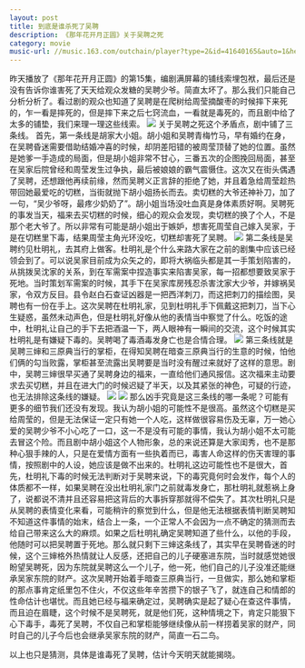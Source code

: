 ```yaml
---
layout: post
title: 到底是谁杀死了吴聘
description: 《那年花开月正圆》关于吴聘之死
category: movie
music-url: //music.163.com/outchain/player?type=2&id=41640165&auto=1&height=66
---
```

昨天播放了《那年花开月正圆》的第15集，编剧满屏幕的铺线索埋包袱，最后还是没有告诉你谁害死了天天给观众发糖的吴聘少爷。简直太坏了。那么我们只能自己分析分析了。看过剧的观众也知道了吴聘是在爬树给周莹摘酸枣的时候摔下来死的，乍一看是摔死的，但是摔下来之后七窍流血，一看就是毒死的，而且剧中给了太多的铺垫，我们来理一理这些线索。
![](http://ovhi1gxyz.bkt.clouddn.com/who-kills-wupin%20%281%29.jpg)
关于吴聘之死这个矛盾点，剧中铺了三条线。
首先，第一条线是胡家大小姐。胡小姐和吴聘青梅竹马，早有婚约在身，在吴聘昏迷需要借助结婚冲喜的时候，却阴差阳错的被周莹顶替了她的位置。虽然是她爹一手造成的局面，但是胡小姐非常不甘心，三番五次的企图挽回局面，甚至在吴家后院曾经和周莹发生过争执，最后被娘娘的霸气震慑住。这次又在街头偶遇了吴聘，还想跟他再续前缘，然而吴聘义正言辞的拒绝了她，并且着急给周莹趁热带回她最爱吃的切糕，当街就抛下胡小姐扬长而去。卖切糕的大爷还神补刀，加了一句，“吴少爷呀，最疼少奶奶了”。胡小姐当场没吐血真是身体素质好啊。吴聘死的事发当天，福来去买切糕的时候，细心的观众会发现，卖切糕的换了个人，不是那个老大爷了。所以非常有可能是胡小姐出于嫉妒，想害死周莹自己嫁入吴家，于是在切糕里下毒，结果周莹主角光环没吃，切糕却害死了吴聘。
![](http://ovhi1gxyz.bkt.clouddn.com/who-kills-wupin%20%282%29.jpg)
第二条线是吴聘约见杜明礼，去其府上做客。杜明礼是个什么来路大家在之前的剧集中应该已经领会到了。可以说吴家目前成为众矢之的，即将大祸临头都是其一手策划陷害的，从挑拨吴沈家的关系，到在军需案中捏造事实来陷害吴家，每一招都想要致吴家于死地。当时策划军需案的时候，其手下在吴家库房残忍杀害沈家大少爷，并嫁祸吴家，令双方反目。县令赵白石查证凶器是一把西洋刺刀，而这把刺刀的描绘图，吴聘也有一份在手上。这次吴聘在杜明礼家，见到杜明礼手下佩戴这把刺刀，当下心生疑惑，虽然未动声色，但是杜明礼好像从他的表情当中察觉了什么。吃饭的途中，杜明礼让自己的手下去把酒温一下，两人眼神有一瞬间的交流，这个时候其实杜明礼是有嫌疑下毒的。吴聘喝了毒酒毒发身亡也是合情合理。
![](http://ovhi1gxyz.bkt.clouddn.com/who-kills-wupin%20%283%29.jpg)
第三条线就是吴聘三婶和三原典当行的掌柜，在得知吴聘在暗查三原典当行的生意的时候，怕他们俩的勾当败露，掌柜甚至流露出吴聘要是当时没有醒过来就好了这样的意思。剧中，吴聘三婶很早买通了吴聘身边的福来，一直给他们通风报信。这次福来主动要求去买切糕，并且在进大门的时候迟疑了半天，以及其紧张的神色，可疑的行迹，也无法排除这条线的嫌疑。
![](http://ovhi1gxyz.bkt.clouddn.com/who-kills-wupin%20%284%29.jpg)
![](http://ovhi1gxyz.bkt.clouddn.com/who-kills-wupin%20%285%29.jpg)
那么凶手究竟是这三条线的哪一条呢？可能有更多的细节我们还没有发现。我认为胡小姐的可能性不是很高。虽然这个切糕是买给周莹的，但是无法保证一定只有她一个人吃，这样做很容易伤及无辜，万一她心爱的吴聘少爷不小心吃了一口，这一不是没有可能的事情，我认为胡小姐不太可能去冒这个险。而且剧中胡小姐这个人物形象，总的来说还算是大家闺秀，也不是那种心狠手辣的人，只是在爱情方面有一些执着而已，毒害人命这样的伤天害理的事情，按照剧中的人设，她应该是做不出来的。杜明礼这边可能性也不是很大，首先，杜明礼下毒的时候无法判断对于吴聘来说，下的毒究竟何时会发作，每个人的体质都不一样，如果吴聘在没出杜明礼家门之前就毒发身亡，那杜明礼就惹祸上身了，说都说不清并且还容易把这背后的大事拆穿那就得不偿失了。其次杜明礼只是从吴聘的表情变化来看，可能稍许的察觉到什么，但是他无法根据表情判断吴聘知不知道这件事情的始末，结合上一条，一个正常人不会因为一点不确定的猜测而去给自己带来这么大的麻烦。如果之后杜明礼确定吴聘知道了些什么，以他的手段，他随时可以把吴聘置于死地。那么就只剩下三婶这条线了，其实早在吴聘昏迷的时候，这个三婶格外热情就让人反感，还把自己的儿子硬塞进东院，当时就感觉她很盼望吴聘死，因为东院就吴聘这么一个儿子，他一死，他们自己的儿子没准还能继承吴家东院的财产。这次吴聘开始着手暗查三原典当行，一旦做实，那么她和掌柜的那点事肯定纸里包不住火，不仅这些年辛苦攒下的银子飞了，就连自己和情郎的性命估计也堪忧。而且她已经与福来确定过，吴聘确实是起了疑心在查这件事情，而且迫在眉睫，这个时候不是吴聘死，就是他们死，这种情境之下，肯定只能狠下心下毒手，毒死了吴聘，不仅自己和掌柜能够继续像从前一样捞着吴家的财产，同时自己的儿子今后也会继承吴家东院的财产，简直一石二鸟。

以上也只是猜测，具体是谁毒死了吴聘，估计今天明天就能揭晓。






